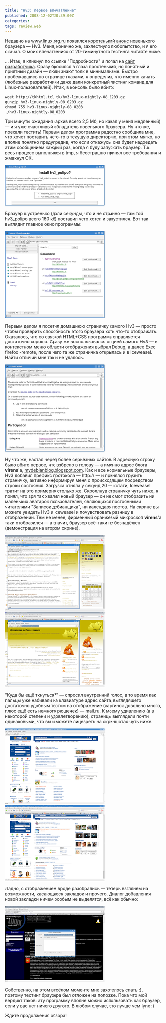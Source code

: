 ```yaml
---
title: "Hv3: первое впечатление"
published: 2008-12-02T20:39:00Z
categories: 
tags: review,web
---
```


Недавно на <a href="http://www.blogger.com/www.linux.org.ru" target="_blank">www.linux.org.ru</a> появился <a href="http://www.linux.org.ru/view-message.jsp?msgid=3299226" target="_blank">коротенький анонс</a> новенького браузера — Hv3. Меня, конечно же, захлестнуло любопытство, и я его скачал. О моих впечатлениях от 20-тиминутного тестинга читайте ниже.

... Итак, я кликнул по ссылке "Подробности" и попал на <a href="http://tkhtml.tcl.tk/hv3.html" target="_blank">сайт разработчика</a>. Сразу бросился в глаза простенький, но понятный и приятный дизайн — люди знают толк в минимализме. Быстро пробежавшись по странице глазами, я определил, что именно качать (любезные разработчики даже дали конкретный листинг команд для Linux-пользователей). Итак, в консоль было вбито:
```
wget http://tkhtml.tcl.tk/hv3-linux-nightly-08_0203.gz
gunzip hv3-linux-nightly-08_0203.gz
chmod 755 hv3-linux-nightly-08_0203
./hv3-linux-nightly-08_0203
```
Три минуты ожидания (архив всего 2,5 Мб, но канал у меня медленный) — и я уже счастливый обладатель новенького браузера. Ну что же, поехали тестить!
Первым делом программа радостно сообщила мне, что хочет поставить чего-то в текущую директорию, при этом мягко, но вполне понятно предупредив, что если откажусь, она будет надоедать этим сообщением каждый раз, когда я буду запускать браузер. Т.к. весь процесс выполнялся в tmp, я бесстрашно принял все требования и жмакнул ОК.

<div class="center">
<a href="/images/00. Install hv3_polipo request.png">
<img src="/images/00. Install hv3_polipo request-thumbnail.png"
    width="320px" height="131px"
    alt="Запрос Hv3 на установку hv3_polite"
    class="fullscreen" />
</a>
</div>

Бразуер шустренько (доли секунды, что и не странно — там той hv3_polipo всего 160 кб) поставил чего хотел и запустился. Вот так выглядит главное окно программы:

<div class="center">
<a href="/images/01. Hv3 main window.png">
<img src="/images/01. Hv3 main window-thumbnail.png"
    width="320px" height="280px"
    alt="Главное окно программы"
    class="fullscreen" />
</a>
</div>

Первым делом я посетил домашнюю страничку самого Hv3 — просто чтобы проверить способность этого браузера хоть что-то отображать. Оказалось, что со связкой HTML+CSS программа справляется достаточно хорошо. Сразу же воспользовался опцией самого Hv3 — в контекстном меню области отображения выбрал Debug, а далее Exec firefox -remote, после чего та же страничка открылась и в Iceweasel. Найти отличий мне так и не удалось.

<div class="center">
<a href="/images/02. Hv3' homepage - view in Hv3.png">
<img src="/images/02. Hv3' homepage - view in Hv3-thumbnail.png"
    width="320px" height="280px"
    alt="Домашняя страничка Hv3, открытая в самом Hv3"
    class="fullscreen" />
</a>
</div>

Ну что же, настал черед более серьёзных сайтов. В адресную строку было вбито первое, что взбрело в голову — а именно адрес блога <b>virens</b>'а, <a href="http://mydebianblog.blogspot.com/">mydebianblog.blogspot.com</a>. Как и все нормальные браузеры, Hv3 добавил префикс протокола — http:// — и принялся грузить страничку, активно информируя меня о происходящем посредством строки состояния.
Загрузка отняла у секунд 20 — кстати, Iceweasel тратит на это примерно столько же.
Скроллнув страничку чуть ниже, я понял, что зря так хвалил новый браузер — он не смог отобразить ни маленьких аватарок пользователей, являющихся постоянными читателями "Записок дебианщика", ни календаря постов. На скрине вы можете увидеть Hv3 и Iceweasel и почувствовать разницу в отображении. Тем не менее, фирменный оранжевый микроскоп <b>virens</b>'а таки отобразился — а значит, браузер всё-таки не безнадёжен (демонстрация на втором скрине).

<div class="center">
<a href="/images/03. Differences in views.png">
<img src="/images/03. Differences in views-thumbnail.png"
    width="320px" height="244px"
    alt="Разница в отображении блога virens'а"
    class="fullscreen" />
</a>
</div>

<div class="center">
<a href="/images/04. Differences in views - 2.png">
<img src="/images/04. Differences in views - 2-thumbnail.png"
    width="320px" height="244px"
    alt="Разница в отображении блога virens'а - 2"
    class="fullscreen" />
</a>
</div>

"Куда бы ещё ткнуться?" — спросил внутренний голос, в то время как пальцы уже набивали на клавиатуре адрес сайта, выглядящего достаточно удобным тестом на отображение (картинок довольно много, плюс ещё есть немного рюшечек) — mail.ru.
К моему удивлению (а в некоторой степени и удовлетворению), страницы выглядели почти одинаковыми, что вы и можете лицезреть на скриншотах чуть ниже.

<div class="center">
<a href="/images/06. Mail.ru in Hv3.png">
<img src="/images/06. Mail.ru in Hv3-thumbnail.png"
    width="320px" height="244px"
    alt="Mail.ru in Hv3"
    class="fullscreen" />
</a>
</div>

<div class="center">
<a href="/images/05. Mail.ru in Iceweasel.png">
<img src="/images/05. Mail.ru in Iceweasel-thumbnail.png"
    width="320px" height="244px"
    alt="Mail.ru in Iceweasel"
    class="fullscreen" />
</a>
</div>

Ладно, с отображением вроде разобрались — теперь взглянём на возможности, касающиеся закладок и прочего.
Диалог добавления новой закладки ничем особым не выделятся, всё как обычно:

<div class="center">
<a href="/images/07. Creating new bookmark.png">
<img src="/images/07. Creating new bookmark-thumbnail.png"
    width="320px" height="244px"
    alt="Bookmarks in Hv3"
    class="fullscreen" />
</a>
</div>

Собственно, на этом весёлом моменте мне захотелось спать :), поэтому тестинг браузера был отложен на попозже. Пока что мой вердикт таков: эту программу вполне можно использовать как браузер, если у вас нет ничего другого. В любом случае, это лучше чем lynx :)

Ждите продолжения обзора!
